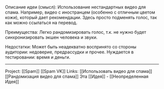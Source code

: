 Описание идеи (смысл): Использование нестандартных видео для спама. Например, видео с иностранцем (особенно с отличным цветом кожи), который дает рекомендации. Здесь просто подменять голос, так как можно ссылаться на перевод. 

Преимущества: Легко рандомизировать голос, т.к. не нужно будет синхронизировать экшен человека и звуки. 

Недостатки: Может быть неадекватно воспринято со стороны аудитории: недоверие, предрассудки и прочее. Нуждается в тестировании: время и деньги. 
___
Project: [[Spam]] [[Spam VK]]
Links: [[Использовать видео для спама]] [[Рандомизация видео для спама]] 
Эта [[Идея]] - [[Неопределенная Идея]]